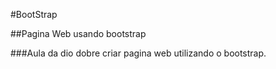#BootStrap

##Pagina Web usando bootstrap

###Aula da dio dobre criar pagina web utilizando o bootstrap.
